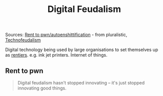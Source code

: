 ﻿---
backlinks:
- title: Society
  url: /sense/Society/society.html
title: Digital Feudalism
---
Sources: [Rent to pwn/autoenshittification](https://pluralistic.net/2023/07/24/rent-to-pwn/) - from pluralistic, [Technofeudalism](https://www.penguin.co.uk/books/451795/technofeudalism-by-varoufakis-yanis/9781847927279)

Digital technology being used by large organisations to set themselves up as [rentiers](https://en.wikipedia.org/wiki/Rentier_capitalism). e.g. ink jet printers. Internet of things.

## Rent to pwn

> Digital feudalism hasn't stopped innovating – it's just stopped innovating good things.
